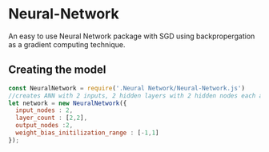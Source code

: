 # Neural-Network
An easy to use Neural Network package with SGD using backpropergation as a gradient computing technique.

Creating the model
------------------
```js
const NeuralNetwork = require('.Neural Network/Neural-Network.js')
//creates ANN with 2 inputs, 2 hidden layers with 2 hidden nodes each and 2 output nodes
let network = new NeuralNetwork({
  input_nodes : 2,
  layer_count : [2,2],
  output_nodes :2,
  weight_bias_initilization_range : [-1,1] 
});

```

